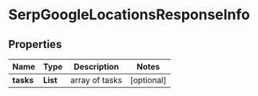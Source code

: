 # SerpGoogleLocationsResponseInfo


## Properties

| Name | Type | Description | Notes |
|------------ | ------------- | ------------- | -------------|
**tasks** | **List<SerpGoogleLocationsTaskInfo>** | array of tasks |[optional]|